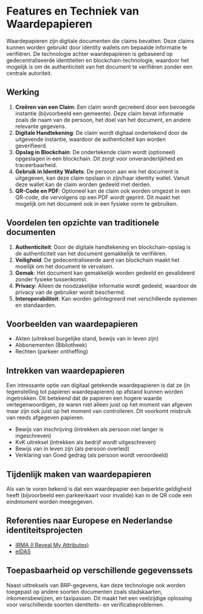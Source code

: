 # Features en Techniek van Waardepapieren

Waardepapieren zijn digitale documenten die claims bevatten. Deze claims kunnen worden gebruikt door identity wallets om bepaalde informatie te verifiëren. De technologie achter waardepapieren is gebaseerd op gedecentraliseerde identiteiten en blockchain-technologie, waardoor het mogelijk is om de authenticiteit van het document te verifiëren zonder een centrale autoriteit.

## Werking

1. **Creëren van een Claim**: Een claim wordt gecreëerd door een bevoegde instantie (bijvoorbeeld een gemeente). Deze claim bevat informatie zoals de naam van de persoon, het doel van het document, en andere relevante gegevens.
2. **Digitale Handtekening**: De claim wordt digitaal ondertekend door de uitgevende instantie, waardoor de authenticiteit kan worden geverifieerd.
3. **Opslag in Blockchain**: De ondertekende claim wordt (optioneel) opgeslagen in een blockchain. Dit zorgt voor onveranderlijkheid en traceerbaarheid.
4. **Gebruik in Identity Wallets**: De persoon aan wie het document is uitgegeven, kan deze claim opslaan in zijn/haar identity wallet. Vanuit deze wallet kan de claim worden gedeeld met derden.
5. **QR-Code en PDF**: Optioneel kan de claim ook worden omgezet in een QR-code, die vervolgens op een PDF wordt geprint. Dit maakt het mogelijk om het document ook in een fysieke vorm te gebruiken.

## Voordelen ten opzichte van traditionele documenten

1. **Authenticiteit**: Door de digitale handtekening en blockchain-opslag is de authenticiteit van het document gemakkelijk te verifiëren.
2. **Veiligheid**: De gedecentraliseerde aard van blockchain maakt het moeilijk om het document te vervalsen.
3. **Gemak**: Het document kan gemakkelijk worden gedeeld en gevalideerd zonder fysieke tussenkomst.
4. **Privacy**: Alleen de noodzakelijke informatie wordt gedeeld, waardoor de privacy van de gebruiker wordt beschermd.
5. **Interoperabiliteit**: Kan worden geïntegreerd met verschillende systemen en standaarden.

## Voorbeelden van waardepapieren
- Akten (uitreksel burgelijke stand, bewijs van in leven zijn)
- Abbonementen (Bibliotheek)
- Rechten (parkeer ontheffing)

## Intrekken van waardepapieren
Een intressante optie van digitaal getekende waardepapieren is dat ze (in tegenstelling tot papieren waardepapieren) op afstand kunnen worden ingetrokken. Dit betekend dat de papieren een hogere  waarde vertegenwoordigen, ze waren niet alleen juist op het moment van afgeven maar zijn ook juist op het moment van controlleren. Dit voorkomt misbruik van reeds afgegeven papieren.

- Bewijs van inschrijving (intrekken als persoon niet langer is ingeschreven)
- KvK uitreksel (intrekken als bedrijf wordt uitgeschreven)
- Bewijs van in leven zijn (als persoon overleid)
- Verklaring van Goed gedrag (als persoon wordt veroordeeld)

## Tijdenlijk maken van waardepapieren
Als van te voren bekend is dat een waardepapier een beperkte geldigheid heeft (bijvoorbeeld een parkeerkaart voor invalide) kan in de QR code een eindmoment worden meegegeven.

## Referenties naar Europese en Nederlandse identiteitsprojecten

* [IRMA (I Reveal My Attributes)](https://irma.app/)
* [eIDAS](https://ec.europa.eu/info/law/law-topic/data-protection/eu-data-protection-rules/eidas-regulation_en)

## Toepasbaarheid op verschillende gegevenssets

Naast uittreksels van BRP-gegevens, kan deze technologie ook worden toegepast op andere soorten documenten zoals stadskaarten, inkomensbewijzen, en taxipassen. Dit maakt het een veelzijdige oplossing voor verschillende soorten identiteits- en verificatieproblemen.
